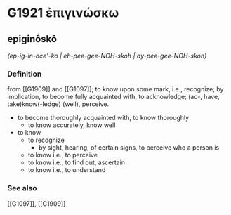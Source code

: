 # G1921 ἐπιγινώσκω

## epiginṓskō

_(ep-ig-in-oce'-ko | eh-pee-gee-NOH-skoh | ay-pee-gee-NOH-skoh)_

### Definition

from [[G1909]] and [[G1097]]; to know upon some mark, i.e., recognize; by implication, to become fully acquainted with, to acknowledge; (ac-, have, take)know(-ledge) (well), perceive.

- to become thoroughly acquainted with, to know thoroughly
  - to know accurately, know well
- to know
  - to recognize
    - by sight, hearing, of certain signs, to perceive who a person is
  - to know i.e., to perceive
  - to know i.e., to find out, ascertain
  - to know i.e., to understand

### See also

[[G1097]], [[G1909]]

